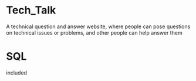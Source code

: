 # Tech_Talk
A technical question and answer website, where people can pose questions on technical issues or problems, and other people can help answer them

# SQL

included
